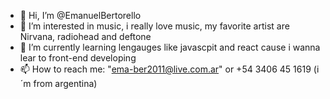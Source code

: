 - 👋 Hi, I’m @EmanuelBertorello
- 👀 I’m interested in music, i really love music, my favorite artist are Nirvana, radiohead and deftone
- 🌱 I’m currently learning lengauges like javascpit and react cause i wanna lear to front-end developing
- 📫 How to reach me: "ema-ber2011@live.com.ar" or +54 3406 45 1619 (i´m from argentina)

<!---
EmanuelBertorello/EmanuelBertorello is a ✨ special ✨ repository because its `README.md` (this file) appears on your GitHub profile.
You can click the Preview link to take a look at your changes.
--->

